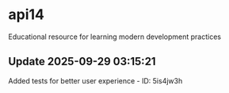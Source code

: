 # api14
Educational resource for learning modern development practices

## Update 2025-09-29 03:15:21
Added tests for better user experience - ID: 5is4jw3h

